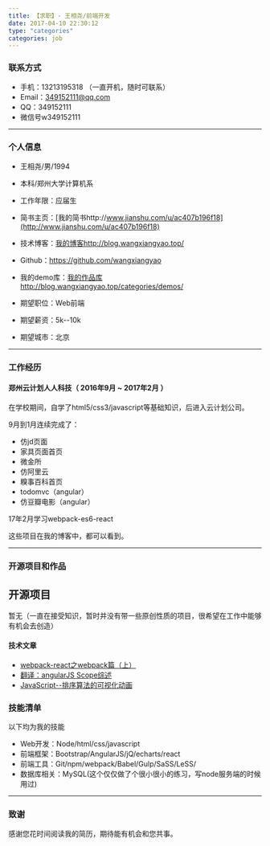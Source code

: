 ```yaml
---
title: 【求职】- 王相尧/前端开发
date: 2017-04-10 22:30:12
type: "categories"
categories: job
---
```


### 联系方式

- 手机：13213195318 （一直开机，随时可联系）
- Email：349152111@qq.com
- QQ：349152111
- 微信号w349152111

---

### 个人信息

 - 王相尧/男/1994
 - 本科/郑州大学计算机系
 - 工作年限：应届生
 - 简书主页：[我的简书http://www.jianshu.com/u/ac407b196f18](http://www.jianshu.com/u/ac407b196f18)
 - 技术博客：[我的博客http://blog.wangxiangyao.top/](http://blog.wangxiangyao.top/)
 - Github：https://github.com/wangxiangyao
 - 我的demo库：[我的作品库http://blog.wangxiangyao.top/categories/demos/](http://blog.wangxiangyao.top/categories/demos/)

 - 期望职位：Web前端
 - 期望薪资：5k--10k
 - 期望城市：北京

---

### 工作经历

#### 郑州云计划人人科技（ 2016年9月 ~ 2017年2月 ）


在学校期间，自学了html5/css3/javascript等基础知识，后进入云计划公司。

9月到1月连续完成了：

- 仿jd页面
- 家具页面首页
- 微金所
- 仿阿里云
- 糗事百科首页
- todomvc（angular）
- 仿豆瓣电影（angular）

17年2月学习webpack-es6-react

这些项目在我的博客中，都可以看到。

---

### 开源项目和作品

## 开源项目

暂无（一直在接受知识，暂时并没有带一些原创性质的项目，很希望在工作中能够有机会去创造）

#### 技术文章

- [webpack-react之webpack篇（上）](http://www.jianshu.com/p/794d573d2c53)
- [翻译：angularJS Scope综述](http://www.jianshu.com/p/bc226a55f38c)
- [JavaScript--排序算法的可视化动画](http://www.jianshu.com/p/342f9b286b83)

### 技能清单


以下均为我的技能

- Web开发：Node/html/css/javascript
- 前端框架：Bootstrap/AngularJS/jQ/echarts/react
- 前端工具：Git/npm/webpack/Babel/Gulp/SaSS/LeSS/
- 数据库相关：MySQL(这个仅仅做了个很小很小的练习，写node服务端的时候用过)

---

### 致谢
感谢您花时间阅读我的简历，期待能有机会和您共事。

